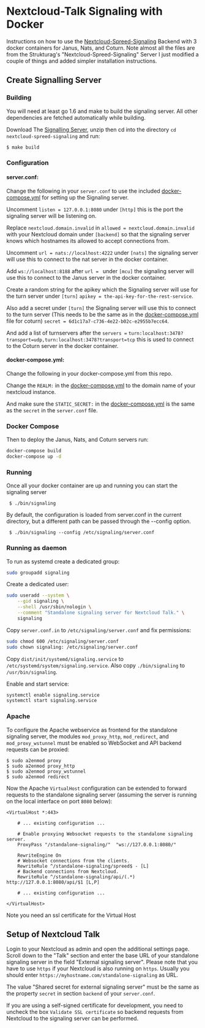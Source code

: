 # Nextcloud-Talk Signaling with Docker
Instructions on how to use the [Nextcloud-Spreed-Signaling](https://github.com/strukturag/nextcloud-spreed-signaling) Backend with 3 docker containers for Janus, Nats, and Coturn. Note almost all the files are from the Strukturag's "Nextcloud-Spreed-Signaling" Server I just modified a couple of things and added simpler installation instructions.

## Create Signalling Server

### Building

You will need at least go 1.6 and make to build the signaling server. All other dependencies are fetched automatically while building.

Download The [Signalling Server](https://github.com/strukturag/nextcloud-spreed-signaling), unzip then cd into the directory ``cd nextcloud-spreed-signaling`` and run:

    $ make build

### Configuration

#### server.conf:

Change the following in your `server.conf` to use the included [docker-compose.yml](docker-compose.yml) for setting up the Signaling server.

Uncomment ```listen = 127.0.0.1:8080``` under `[http]` this is the port the signaling server will be listening on.

Replace `nextcloud.domain.invalid` in `allowed = nextcloud.domain.invalid` with your Nextcloud domain under `[backend]` so that the signaling server knows which hostnames its allowed to accept connections from.

Uncomment ```url = nats://localhost:4222``` under `[nats]` the signaling server will use this to connect to the nat server in the docker container.

Add `ws://localhost:8188` after `url = ` under `[mcu]` the signaling server will use this to connect to the Janus server in the docker container.

Create a random string for the apikey which the Signaling server will use for the turn server under `[turn]` `apikey = the-api-key-for-the-rest-service`.

Also add a secret under `[turn]` the Signaling server will use this to connect to the turn server (This needs to be the same as in the [docker-compose.yml](docker-compose.yml) file for coturn) `secret = 6d1c17a7-c736-4e22-b02c-e2955b7ecc64`.

And add a list of turnservers after the `servers =` ```turn:localhost:3478?transport=udp,turn:localhost:3478?transport=tcp``` this is used to connect to the Coturn server in the docker container.

#### docker-compose.yml:

Change the following in your docker-compose.yml from this repo.

Change the `REALM:` in the [docker-compose.yml](docker-compose.yml) to the domain name of your nextcloud instance.

And make sure the `STATIC_SECRET:` in the [docker-compose.yml](docker-compose.yml) is the same as the `secret` in the `server.conf` file.

### Docker Compose

Then to deploy the Janus, Nats, and Coturn servers run:

```bash
docker-compose build
docker-compose up -d
```

### Running

Once all your docker container are up and running you can start the signaling server

     $ ./bin/signaling
     
By default, the configuration is loaded from server.conf in the current directory, but a different path can be passed through the --config option.

     $ ./bin/signaling --config /etc/signaling/server.conf
     
### Running as daemon

To run as systemd create a dedicated group:
```bash
sudo groupadd signaling
```

Create a dedicated user:

```bash
sudo useradd --system \
    --gid signaling \
    --shell /usr/sbin/nologin \
    --comment "Standalone signaling server for Nextcloud Talk." \
    signaling
```

Copy `server.conf.in` to `/etc/signaling/server.conf` and fix permissions:

```bash
sudo chmod 600 /etc/signaling/server.conf
sudo chown signaling: /etc/signaling/server.conf
```

Copy `dist/init/systemd/signaling.service` to `/etc/systemd/system/signaling.service`. Also copy `./bin/signaling` to `/usr/bin/signaling`.

Enable and start service:

```bash
systemctl enable signaling.service
systemctl start signaling.service
```

### Apache

To configure the Apache webservice as frontend for the standalone signaling
server, the modules `mod_proxy_http`, `mod_redirect`, and `mod_proxy_wstunnel` must be enabled
so WebSocket and API backend requests can be proxied:

    $ sudo a2enmod proxy
    $ sudo a2enmod proxy_http
    $ sudo a2enmod proxy_wstunnel
    $ sudo a2enmod redirect

Now the Apache `VirtualHost` configuration can be extended to forward requests
to the standalone signaling server (assuming the server is running on the local
interface on port `8080` below):

    <VirtualHost *:443>

        # ... existing configuration ...

        # Enable proxying Websocket requests to the standalone signaling server.
        ProxyPass "/standalone-signaling/"  "ws://127.0.0.1:8080/"

        RewriteEngine On
        # Websocket connections from the clients.
        RewriteRule ^/standalone-signaling/spreed$ - [L]
        # Backend connections from Nextcloud.
        RewriteRule ^/standalone-signaling/api/(.*) http://127.0.0.1:8080/api/$1 [L,P]

        # ... existing configuration ...

    </VirtualHost>
    
Note you need an ssl certificate for the Virtual Host

## Setup of Nextcloud Talk

Login to your Nextcloud as admin and open the additional settings page. Scroll
down to the "Talk" section and enter the base URL of your standalone signaling
server in the field "External signaling server".
Please note that you have to use `https` if your Nextcloud is also running on
`https`. Usually you should enter `https://myhostname.com/standalone-signaling` as
URL.

The value "Shared secret for external signaling server" must be the same as the
property `secret` in section `backend` of your `server.conf`.

If you are using a self-signed certificate for development, you need to uncheck
the box `Validate SSL certificate` so backend requests from Nextcloud to the
signaling server can be performed.
